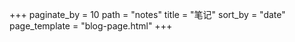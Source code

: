+++
paginate_by = 10
path = "notes"
title = "笔记"
sort_by = "date"
page_template = "blog-page.html"
+++
